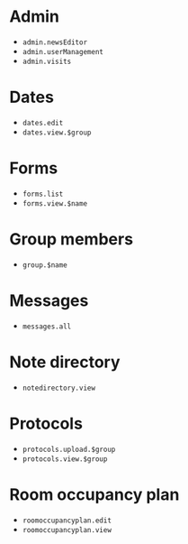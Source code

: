 # Admin

   * `admin.newsEditor`
   * `admin.userManagement`
   * `admin.visits`

# Dates

   * `dates.edit`
   * `dates.view.$group`

# Forms

   * `forms.list`
   * `forms.view.$name`

# Group members

   * `group.$name`

# Messages

   * `messages.all`

# Note directory

   * `notedirectory.view`

# Protocols

   * `protocols.upload.$group`
   * `protocols.view.$group`

# Room occupancy plan

   * `roomoccupancyplan.edit`
   * `roomoccupancyplan.view`
